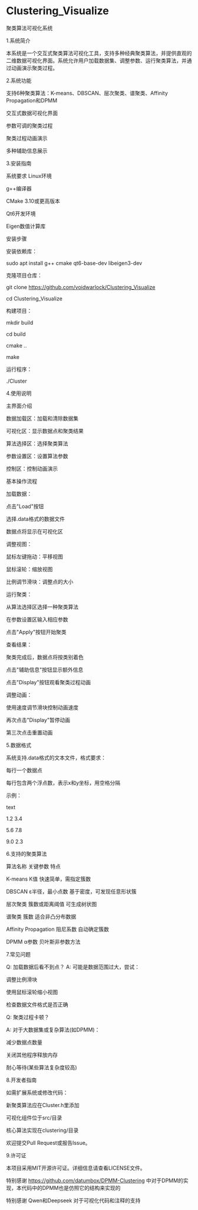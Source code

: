 # Clustering_Visualize

聚类算法可视化系统

1.系统简介

本系统是一个交互式聚类算法可视化工具，支持多种经典聚类算法，并提供直观的二维数据可视化界面。系统允许用户加载数据集、调整参数、运行聚类算法，并通过动画演示聚类过程。

2.系统功能

支持6种聚类算法：K-means、DBSCAN、层次聚类、谱聚类、Affinity Propagation和DPMM

交互式数据可视化界面

参数可调的聚类过程

聚类过程动画演示

多种辅助信息展示

3.安装指南

系统要求
Linux环境

g++编译器

CMake 3.10或更高版本

Qt6开发环境

Eigen数值计算库

安装步骤

安装依赖库：

sudo apt install g++ cmake qt6-base-dev libeigen3-dev

克隆项目仓库：

git clone https://github.com/voidwarlock/Clustering_Visualize

cd Clustering_Visualize

构建项目：

mkdir build

cd build

cmake ..

make

运行程序：

./Cluster

4.使用说明

主界面介绍


数据加载区：加载和清除数据集

可视化区：显示数据点和聚类结果

算法选择区：选择聚类算法

参数设置区：设置算法参数

控制区：控制动画演示

基本操作流程

加载数据：

点击"Load"按钮

选择.data格式的数据文件

数据点将显示在可视化区

调整视图：

鼠标左键拖动：平移视图

鼠标滚轮：缩放视图

比例调节滑块：调整点的大小

运行聚类：

从算法选择区选择一种聚类算法

在参数设置区输入相应参数

点击"Apply"按钮开始聚类

查看结果：

聚类完成后，数据点将按类别着色

点击"辅助信息"按钮显示额外信息

点击"Display"按钮观看聚类过程动画

调整动画：

使用速度调节滑块控制动画速度

再次点击"Display"暂停动画

第三次点击重置动画

5.数据格式

系统支持.data格式的文本文件，格式要求：

每行一个数据点

每行包含两个浮点数，表示x和y坐标，用空格分隔

示例：

text

1.2 3.4

5.6 7.8

9.0 2.3


6.支持的聚类算法

算法名称	关键参数	特点

K-means	K值	快速简单，需指定簇数

DBSCAN	ε半径，最小点数	基于密度，可发现任意形状簇

层次聚类	簇数或距离阈值	可生成树状图

谱聚类	簇数	适合非凸分布数据

Affinity Propagation	阻尼系数	自动确定簇数

DPMM	α参数	贝叶斯非参数方法

7.常见问题

Q: 加载数据后看不到点？
A: 可能是数据范围过大，尝试：

调整比例滑块

使用鼠标滚轮缩小视图

检查数据文件格式是否正确

Q: 聚类过程卡顿？

A: 对于大数据集或复杂算法(如DPMM)：

减少数据点数量

关闭其他程序释放内存

耐心等待(某些算法复杂度较高)

8.开发者指南

如需扩展系统或修改代码：

新聚类算法应在Cluster.h里添加

可视化组件位于src/目录

核心算法实现在clustering/目录

欢迎提交Pull Request或报告Issue。

9.许可证

本项目采用MIT开源许可证。详细信息请查看LICENSE文件。


特别感谢 https://github.com/datumbox/DPMM-Clustering 中对于DPMM的实现，本代码中的DPMM也是仿照它的结构来实现的

特别感谢 Qwen和Deepseek 对于可视化代码和注释的支持
